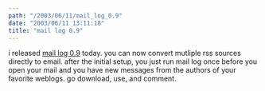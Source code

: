 ```yaml
---
path: "/2003/06/11/mail_log_0.9" 
date: "2003/06/11 13:11:18" 
title: "mail log 0.9" 
---
```

<p>i released <a href="http://www.randomchaos.com/software/maillog/">mail log 0.9</a> today. you can now convert mutliple rss sources directly to email. after the initial setup, you just run mail log once before you open your mail and you have new messages from the authors of your favorite weblogs. go download, use, and comment.</p>